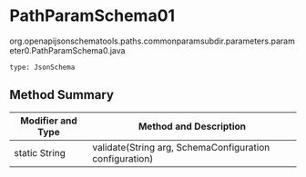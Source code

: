 # PathParamSchema01
org.openapijsonschematools.paths.commonparamsubdir.parameters.parameter0.PathParamSchema0.java
```
type: JsonSchema
```

## Method Summary
| Modifier and Type | Method and Description |
| ----------------- | ---------------------- |
| static String | validate(String arg, SchemaConfiguration configuration) |
